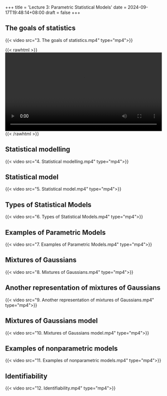 +++
title = 'Lecture 3: Parametric Statistical Models'
date = 2024-09-17T19:48:14+08:00
draft = false
+++

## The goals of statistics

{{< video src="3. The goals of statistics.mp4" type="mp4">}}

{{< rawhtml >}} 
<video width=100% controls autoplay>
    <source src="videos/3. The goals of statistics.mp4" type="video/mp4">
    Your browser does not support the video tag.  
</video>
{{< /rawhtml >}}

## Statistical modelling

{{< video src="4. Statistical modelling.mp4" type="mp4">}}

## Statistical model

{{< video src="5. Statistical model.mp4" type="mp4">}}

## Types of Statistical Models

{{< video src="6. Types of Statistical Models.mp4" type="mp4">}}

## Examples of Parametric Models

{{< video src="7. Examples of Parametric Models.mp4" type="mp4">}}

## Mixtures of Gaussians

{{< video src="8. Mixtures of Gaussians.mp4" type="mp4">}}

## Another representation of mixtures of Gaussians

{{< video src="9. Another representation of mixtures of Gaussians.mp4" type="mp4">}}

## Mixtures of Gaussians model

{{< video src="10. Mixtures of Gaussians model.mp4" type="mp4">}}

## Examples of nonparametric models

{{< video src="11. Examples of nonparametric models.mp4" type="mp4">}}

## Identifiability

{{< video src="12. Identifiability.mp4" type="mp4">}}